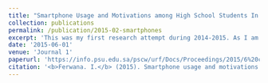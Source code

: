 ```yaml
---
title: "Smartphone Usage and Motivations among High School Students In Saudi Arabia "
collection: publications
permalink: /publication/2015-02-smartphones
excerpt: 'This was my first research attempt during 2014-2015. As I am considered as part of the [Z Generation](https://web.archive.org/web/20201007224353/https://www.businessinsider.com/generation-z) where the explosion of smartphone usage was at our time, I was interested in the question of what motivates us to be heavily connected to our phones. During my high school, I created a survey based on the literature, and when I joined my university, I approached Dr. Lee McCallum and Dr. Tasnim Ali to help me in structuring the paper and in statistical analysis.'
date: '2015-06-01'
venue: 'Journal 1'
paperurl: 'https://info.psu.edu.sa/pscw/urf/Docs/Proceedings/2015/6%20complete.pdf'
citation: '<b>Ferwana. I.</b> (2015). Smartphone usage and motivations among high-school students in Saudi Arabia. In the Proceedings of the First Undergraduate Research Forum at Prince Sultan University. Riyadh, Saudi Arabia. Available at https://info.psu.edu.sa/pscw/urf/Forum_Proceedings.aspx '
---
```

